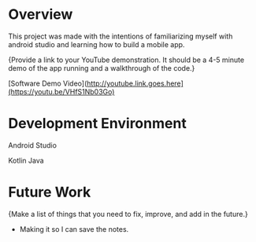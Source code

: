 # Overview

This project was made with the intentions of familiarizing myself with android studio and learning how to build a mobile app. 

{Provide a link to your YouTube demonstration.  It should be a 4-5 minute demo of the app running and a walkthrough of the code.}

[Software Demo Video](http://youtube.link.goes.here](https://youtu.be/VHfS1Nb03Go)

# Development Environment

Android Studio

Kotlin
Java

# Future Work

{Make a list of things that you need to fix, improve, and add in the future.}
* Making it so I can save the notes. 
